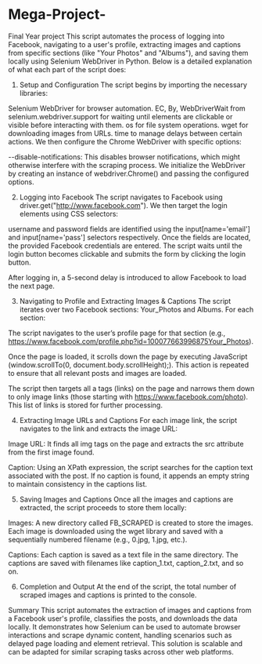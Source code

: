 # Mega-Project-
Final Year project 
This script automates the process of logging into Facebook, navigating to a user's profile, extracting images and captions from specific sections (like "Your Photos" and "Albums"), and saving them locally using Selenium WebDriver in Python. Below is a detailed explanation of what each part of the script does:

1. Setup and Configuration
The script begins by importing the necessary libraries:

Selenium WebDriver for browser automation.
EC, By, WebDriverWait from selenium.webdriver.support for waiting until elements are clickable or visible before interacting with them.
os for file system operations.
wget for downloading images from URLs.
time to manage delays between certain actions.
We then configure the Chrome WebDriver with specific options:

--disable-notifications: This disables browser notifications, which might otherwise interfere with the scraping process.
We initialize the WebDriver by creating an instance of webdriver.Chrome() and passing the configured options.

2. Logging into Facebook
The script navigates to Facebook using driver.get("http://www.facebook.com"). We then target the login elements using CSS selectors:

username and password fields are identified using the input[name='email'] and input[name='pass'] selectors respectively.
Once the fields are located, the provided Facebook credentials are entered. The script waits until the login button becomes clickable and submits the form by clicking the login button.

After logging in, a 5-second delay is introduced to allow Facebook to load the next page.

3. Navigating to Profile and Extracting Images & Captions
The script iterates over two Facebook sections: Your_Photos and Albums. For each section:

The script navigates to the user’s profile page for that section (e.g., https://www.facebook.com/profile.php?id=100077663996875Your_Photos).

Once the page is loaded, it scrolls down the page by executing JavaScript (window.scrollTo(0, document.body.scrollHeight);). This action is repeated to ensure that all relevant posts and images are loaded.

The script then targets all a tags (links) on the page and narrows them down to only image links (those starting with https://www.facebook.com/photo). This list of links is stored for further processing.

4. Extracting Image URLs and Captions
For each image link, the script navigates to the link and extracts the image URL:

Image URL: It finds all img tags on the page and extracts the src attribute from the first image found.

Caption: Using an XPath expression, the script searches for the caption text associated with the post. If no caption is found, it appends an empty string to maintain consistency in the captions list.

5. Saving Images and Captions
Once all the images and captions are extracted, the script proceeds to store them locally:

Images: A new directory called FB_SCRAPED is created to store the images. Each image is downloaded using the wget library and saved with a sequentially numbered filename (e.g., 0.jpg, 1.jpg, etc.).

Captions: Each caption is saved as a text file in the same directory. The captions are saved with filenames like caption_1.txt, caption_2.txt, and so on.

6. Completion and Output
At the end of the script, the total number of scraped images and captions is printed to the console.

Summary
This script automates the extraction of images and captions from a Facebook user's profile, classifies the posts, and downloads the data locally. It demonstrates how Selenium can be used to automate browser interactions and scrape dynamic content, handling scenarios such as delayed page loading and element retrieval. This solution is scalable and can be adapted for similar scraping tasks across other web platforms.






